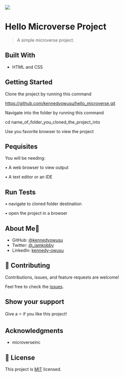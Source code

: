 ![](https://img.shields.io/badge/Microverse-blueviolet)

# Hello Microverse Project

> A simple microverse project.

## Built With

- HTML and CSS

## Getting Started

Clone the project by running this command

https://github.com/kennedyowusu/hello_microverse.git

Navigate into the folder by running this command

cd name_of_folder_you_cloned_the_project_into

Use you favorite browser to view the project

## Pequisites

You will be needing:

• A web browser to view output

• A text editor or an IDE

## Run Tests

• navigate to cloned folder destination

• open the project in a browser


## About Me👤 

- GitHub: [@kennedyowusu](https://github.com/kennedyowusu)
- Twitter: [@_iamkobby](https://twitter.com/_iamkobby)
- LinkedIn: [kennedy-owusu](https://linkedin.com/in/kennedy-owusu)

## 🤝 Contributing

Contributions, issues, and feature requests are welcome!

Feel free to check the [issues](https://github.com/kennedyowusu/hello_microverse/issues).

## Show your support

Give a ⭐️ if you like this project!

## Acknowledgments

- microverseinc

## 📝 License

This project is [MIT](./LICENSE) licensed.
